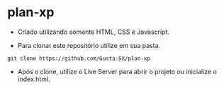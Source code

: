 # plan-xp

- Criado utilizando somente HTML, CSS e Javascript.

- Para clonar este repositório utilize em sua pasta.

`git clone https://github.com/Gusta-SX/plan-xp`

- Após o clone, utilize o Live Server para abrir o projeto ou inicialize o index.html.

